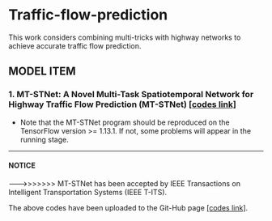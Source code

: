 # Traffic-flow-prediction
This work considers combining multi-tricks with highway networks to achieve accurate traffic flow prediction.  

## MODEL ITEM
### 1. MT-STNet: A Novel Multi-Task Spatiotemporal Network for Highway Traffic Flow Prediction (MT-STNet) [[codes link]](https://github.com/zouguojian/Traffic-flow-prediction/tree/main/MT-STNet)  
* Note that the MT-STNet program should be reproduced on the TensorFlow version >= 1.13.1. 
If not, some problems will appear in the running stage.
---

#### NOTICE   
--->>>>>>> MT-STNet has been accepted by IEEE Transactions on Intelligent Transportation Systems (IEEE T-ITS).   

The above codes have been uploaded to the Git-Hub page [[codes link]](https://github.com/zouguojian/Traffic-flow-prediction).  
